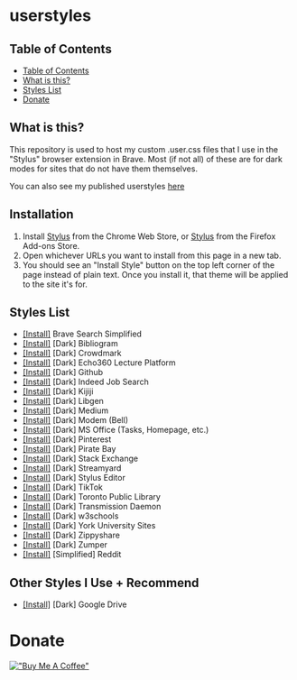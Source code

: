 # userstyles

## Table of Contents
- [Table of Contents](#table-of-contents)
- [What is this?](#what-is-this?)
- [Styles List](#styles-list)
- [Donate](#donate)

## What is this?
This repository is used to host my custom .user.css files that I use in the
"Stylus" browser extension in Brave. Most (if not all) of these are for dark
modes for sites that do not have them themselves.

You can also see my published userstyles
[here](https://userstyles.world/user/hussein-esmail7)

## Installation

1. Install
   [Stylus](https://chrome.google.com/webstore/detail/stylus/clngdbkpkpeebahjckkjfobafhncgmne)
   from the Chrome Web Store, or
   [Stylus](https://addons.mozilla.org/en-CA/firefox/addon/styl-us/?utm_source=addons.mozilla.org&utm_medium=referral&utm_content=search)
   from the Firefox Add-ons Store.
2. Open whichever URLs you want to install from this page in a new tab.
3. You should see an "Install Style" button on the top left corner of the page
   instead of plain text. Once you install it, that theme will be applied to
   the site it's for.

## Styles List
- [[Install]](https://raw.githubusercontent.com/hussein-esmail7/userstyles/master/src/brave_search.user.css) Brave Search Simplified
- [[Install]](https://raw.githubusercontent.com/hussein-esmail7/userstyles/master/src/dark_bibliogram.user.css) [Dark] Bibliogram
- [[Install]](https://raw.githubusercontent.com/hussein-esmail7/userstyles/master/src/dark_crowdmark.user.css) [Dark] Crowdmark
- [[Install]](https://raw.githubusercontent.com/hussein-esmail7/userstyles/master/src/dark_echo360.user.css) [Dark] Echo360 Lecture Platform
- [[Install]](https://raw.githubusercontent.com/hussein-esmail7/userstyles/master/src/dark_github.user.css) [Dark] Github
- [[Install]](https://raw.githubusercontent.com/hussein-esmail7/userstyles/master/src/dark_indeed.user.css) [Dark] Indeed Job Search
- [[Install]](https://raw.githubusercontent.com/hussein-esmail7/userstyles/master/src/dark_kijiji.user.css) [Dark] Kijiji
- [[Install]](https://raw.githubusercontent.com/hussein-esmail7/userstyles/master/src/dark_libgen.user.css) [Dark] Libgen
- [[Install]](https://raw.githubusercontent.com/hussein-esmail7/userstyles/master/src/dark_medium.user.css) [Dark] Medium
- [[Install]](https://raw.githubusercontent.com/hussein-esmail7/userstyles/master/src/dark_modem.user.css) [Dark] Modem (Bell)
- [[Install]](https://raw.githubusercontent.com/hussein-esmail7/userstyles/master/src/dark_office.user.css) [Dark] MS Office (Tasks, Homepage, etc.)
- [[Install]](https://raw.githubusercontent.com/hussein-esmail7/userstyles/master/src/dark_pinterest.user.css) [Dark] Pinterest
- [[Install]](https://raw.githubusercontent.com/hussein-esmail7/userstyles/master/src/dark_pirate_bay.user.css) [Dark] Pirate Bay
- [[Install]](https://raw.githubusercontent.com/hussein-esmail7/userstyles/master/src/dark_stack_exchange.user.css) [Dark] Stack Exchange
- [[Install]](https://raw.githubusercontent.com/hussein-esmail7/userstyles/master/src/dark_streamyard.user.css) [Dark] Streamyard
- [[Install]](https://raw.githubusercontent.com/hussein-esmail7/userstyles/master/src/dark_stylus.user.css) [Dark] Stylus Editor
- [[Install]](https://raw.githubusercontent.com/hussein-esmail7/userstyles/master/src/dark_tiktok.user.css) [Dark] TikTok
- [[Install]](https://raw.githubusercontent.com/hussein-esmail7/userstyles/master/src/dark_tpl.user.css) [Dark] Toronto Public Library
- [[Install]](https://raw.githubusercontent.com/hussein-esmail7/userstyles/master/src/dark_transmission.user.css) [Dark]  Transmission Daemon
- [[Install]](https://raw.githubusercontent.com/hussein-esmail7/userstyles/master/src/dark_w3schools.user.css) [Dark] w3schools
- [[Install]](https://raw.githubusercontent.com/hussein-esmail7/userstyles/master/src/dark_yorku.user.css) [Dark] York University Sites
- [[Install]](https://raw.githubusercontent.com/hussein-esmail7/userstyles/master/src/dark_zippyshare.user.css) [Dark] Zippyshare
- [[Install]](https://raw.githubusercontent.com/hussein-esmail7/userstyles/master/src/dark_zumper.user.css) [Dark] Zumper
- [[Install]](https://raw.githubusercontent.com/hussein-esmail7/userstyles/master/src/simple_reddit.user.css) [Simplified] Reddit

## Other Styles I Use + Recommend
- [[Install]](https://userstyles.world/style/216/google-drive-dark) [Dark] Google Drive

# Donate
[!["Buy Me A Coffee"](https://www.buymeacoffee.com/assets/img/custom_images/orange_img.png)](https://www.buymeacoffee.com/husseinesmail)

